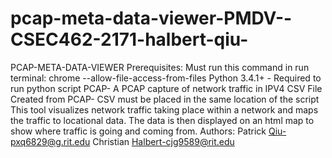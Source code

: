 # pcap-meta-data-viewer-PMDV--CSEC462-2171-halbert-qiu-
PCAP-META-DATA-VIEWER 
Prerequisites:
  Must run this command in run terminal: chrome --allow-file-access-from-files
	Python 3.4.1+ - Required to run python script
	PCAP- A PCAP capture of network traffic in IPV4
	CSV File Created from PCAP- CSV must be placed in the same location of the script
This tool visualizes network traffic taking place within a network and maps the traffic to locational data. The data is then displayed on an html map to show where traffic is going and coming from.
Authors:
Patrick Qiu-pxq6829@g.rit.edu
Christian Halbert-cjg9589@rit.edu
